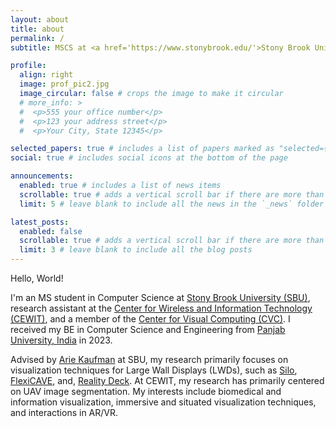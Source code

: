 ```yaml
---
layout: about
title: about
permalink: /
subtitle: MSCS at <a href='https://www.stonybrook.edu/'>Stony Brook University</a>.

profile:
  align: right
  image: prof_pic2.jpg
  image_circular: false # crops the image to make it circular
  # more_info: >
  #  <p>555 your office number</p>
  #  <p>123 your address street</p>
  #  <p>Your City, State 12345</p>

selected_papers: true # includes a list of papers marked as "selected={true}"
social: true # includes social icons at the bottom of the page

announcements:
  enabled: true # includes a list of news items
  scrollable: true # adds a vertical scroll bar if there are more than 3 news items
  limit: 5 # leave blank to include all the news in the `_news` folder

latest_posts:
  enabled: false
  scrollable: true # adds a vertical scroll bar if there are more than 3 new posts items
  limit: 3 # leave blank to include all the blog posts
---
```


Hello, World!

I'm an MS student in Computer Science at [Stony Brook University (SBU)](https://www.stonybrook.edu/), research assistant at the [Center for Wireless and Information Technology (CEWIT)](https://www.cewit.org/), and a member of the [Center for Visual Computing (CVC)](https://cvc.cs.stonybrook.edu/). I received my BE in Computer Science and Engineering from [Panjab University, India](https://puchd.ac.in/) in 2023. 

Advised by [Arie Kaufman](https://www3.cs.stonybrook.edu/~ari/) at SBU, my research primarily focuses on visualization techniques for Large Wall Displays (LWDs), such as [Silo](https://vislab.cs.stonybrook.edu/facilities), [FlexiCAVE](), and, [Reality Deck](https://vislab.cs.stonybrook.edu/facilities). At CEWIT, my research has primarily centered on UAV image segmentation.  My interests include biomedical and information visualization, immersive and situated visualization techniques, and interactions in AR/VR.
